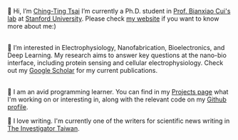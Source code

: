 <p> 👋 Hi, I’m <a href="https://www.linkedin.com/in/ching-ting-tsai-6519b2187/">Ching-Ting Tsai</a> I’m currently a Ph.D. student in <a href="https://cuilab.stanford.edu/">Prof. Bianxiao Cui's lab</a> at  <a href="https://www.stanford.edu">Stanford University</a>. Please check <a href="https://tingtsai.github.io/">my website</a> if you want to know more about me:) <br>
<br>
 
 👀 I’m interested in Electrophysiology, Nanofabrication, Bioelectronics, and Deep Learning. My research aims to answer key questions at the nano-bio interface, including protein sensing and cellular electrophysiology. 
Check out my <a href="https://scholar.google.com/citations?user=881HK_wAAAAJ&hl=en">Google Scholar</a> for my current publications. <br> 
 <br>
 
 💞️ I am an avid programming learner. You can find in my <a href="https://tingtsai.github.io/projects/">Projects page</a> what I'm working on or interesting in, along with the relevant code on my <a href="https://github.com/tingtsai">Github profile</a>. <br>
</p>
 
 🌱 I love writing. I'm currently one of the writers for scientific news writing in <a href="https://investigator.tw/author/id0055/">The Investigator Taiwan</a>.<br>
 <br>
